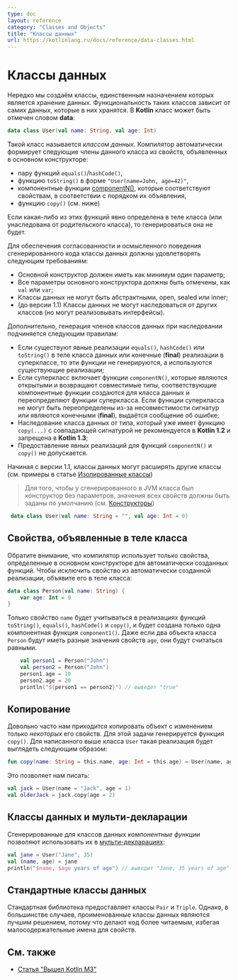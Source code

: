 ```yaml
---
type: doc
layout: reference
category: "Classes and Objects"
title: "Классы данных"
url: https://kotlinlang.ru/docs/reference/data-classes.html
---
```


<!--# Data Classes-->
# Классы данных

<!--We frequently create classes that do nothing but hold data. In such classes some functionality is often mechanically
derivable from the data they hold. In Kotlin a class can be marked as `data`:-->
Нередко мы создаём классы, единственным назначением которых является хранение данных. Функциональность таких классов зависит от самих данных, которые в них хранятся. В <b>Kotlin</b> класс может быть отмечен словом <b class="keyword">data</b>:

``` kotlin
data class User(val name: String, val age: Int)
```

<!--This is called a _data class_. The compiler automatically derives the following members from all properties declared in
the primary constructor:
    - equals()/hashCode() pair;
    - toString() of the form "User(name=John, age=42)";
    - componentN() functions corresponding to the properties in their order of declaration;
    - copy() function (see below).
-->
Такой класс называется _классом данных_. Компилятор автоматически формирует следующие члены данного класса из свойств, объявленных в основном конструкторе:

  * пару функций `equals()`/`hashCode()`,
  * функцию `toString()` в форме `"User(name=John, age=42)"`,
  * компонентные функции [componentN()](multi-declarations.html), которые соответствуют свойствам, в соответствии с порядком их объявления,
  * функцию `copy()` (см. ниже)

<!--If any of these functions is explicitly defined in the class body or inherited from the base types, it will not be generated.-->
Если какая-либо из этих функций явно определена в теле класса (или унаследована от родительского класса), то генерироваться она не будет.

<!--To ensure consistency and meaningful behavior of the generated code, data classes have to fulfil the following requirements:
    - The primary constructor needs to have at least one parameter;
    - All primary constructor parameters need to be marked as val or var;
    - Data classes cannot be abstract, open, sealed or inner;
    - (before 1.1) Data classes may only implement interfaces.
-->
Для обеспечения согласованности и осмысленного поведения сгенерированного кода классы данных должны удовлетворять следующим требованиям:

  * Основной конструктор должен иметь как минимум один параметр;
  * Все параметры основного конструктора должны быть отмечены, как `val` или `var`;
  * Классы данных не могут быть абстрактными, open, sealed или inner;
  * (до версии 1.1) Классы данных не могут наследоваться от других классов (но могут реализовывать интерфейсы).

<!--
Additionally, the members generation follows these rules with regard to the members inheritance:
    - If there are explicit implementations of equals(), hashCode() or toString() in the data class body or final implementations in a superclass, then these functions are not generated, and the existing implementations are used;
    - If a supertype has the componentN() functions that are open and return compatible types, the corresponding functions are generated for the data class and override those of the supertype. If the functions of the supertype cannot be overridden due to incompatible signatures or being final, an error is reported;
    - Deriving a data class from a type that already has a copy(...) function with a matching signature is deprecated in Kotlin 1.2 and is prohibited in Kotlin 1.3.
    - Providing explicit implementations for the componentN() and copy() functions is not allowed.
-->
Дополнительно, генерация членов классов данных при наследовании подчиняется следующим правилам:
  * Если существуют явные реализации `equals()`, `hashCode()` или `toString()` в теле класса данных или конечные (<b class="keyword">final</b>) реализации в суперклассе, то эти функции не генерируются, а используются существующие реализации;
  * Если суперкласс включает функции `componentN()`, которые являются открытыми и возвращают совместимые типы, соответствующие компонентные функции создаются для класса данных и переопределяют функции суперкласса. Если функции суперкласса не могут быть переопределены из-за несовместимости сигнатур или являются конечными (<b class="keyword">final</b>), выдаётся сообщение об ошибке;
  * Наследование класса данных от типа, который уже имеет функцию `copy(...)` с совпадающей сигнатурой не рекомендуется в <b>Kotlin 1.2</b> и запрещена в <b>Kotlin 1.3</b>;
  * Предоставление явных реализаций для функций `componentN()` и `copy()` не допускается.

<!-- Since 1.1, data classes may extend other classes (see Sealed classes for examples). -->
Начиная с версии 1.1, классы данных могут расширять другие классы (см. примеры в статье [Изолированные классы](sealed-classes.html#sealed-classes-and-data-classes))

<!-- On the JVM, if the generated class needs to have a parameterless constructor, default values for all properties have to be specified (see Constructors). -->
> Для того, чтобы у сгенерированного в JVM класса был конструктор без параметров, значения всех свойств должны быть заданы по умолчанию
> (см. [Конструкторы](classes.html#constructors))
``` kotlin
 data class User(val name: String = "", val age: Int = 0)
```

<!-- Properties Declared in the Class Body -->
## Свойства, объявленные в теле класса

<!-- Note that the compiler only uses the properties defined inside the primary constructor for the automatically generated functions. To exclude a property from the generated implementations, declare it inside the class body: -->
Обратите внимание, что компилятор использует только свойства, определенные в основном конструкторе для автоматически созданных функций. Чтобы исключить свойство из автоматически созданной реализации, объявите его в теле класса:
``` kotlin
data class Person(val name: String) {
    var age: Int = 0
}
```
<!-- Only the property name will be used inside the toString(), equals(), hashCode(), and copy() implementations, and there will only be one component function component1(). While two Person objects can have different ages, they will be treated as equal. --> 
Только свойство `name` будет учитываться в реализациях функций `toString()`, `equals()`, `hashCode()` и `copy()`, и будет создана только одна компонентная функция `component1()`. Даже если два объекта класса `Person` будут иметь разные значения свойств `age`, они будут считаться равными.
``` kotlin
    val person1 = Person("John")
    val person2 = Person("John")
    person1.age = 10
    person2.age = 20
    println("${person1 == person2}") // выведет "true"
```

<!--## Copying-->
## Копирование

<!--It's often the case that we need to copy an object altering _some_ of its properties, but keeping the rest unchanged.
This is what `copy()` function is generated for. For the `User` class above, its implementation would be as follows:-->
Довольно часто нам приходится копировать объект с изменением только _некоторых_ его свойств. Для этой задачи генерируется функция `copy()`. Для написанного выше класса `User` такая реализация будет выглядеть следующим образом:

``` kotlin
fun copy(name: String = this.name, age: Int = this.age) = User(name, age)
```

<!--This allows us to write-->
Это позволяет нам писать:
``` kotlin
val jack = User(name = "Jack", age = 1)
val olderJack = jack.copy(age = 2)
```

<!--## Data Classes and Destructuring Declarations-->
## Классы данных и мульти-декларации

<!--_Component functions_ generated for data classes enable their use in [destructuring declarations](multi-declarations.html):-->
Сгенерированные для классов данных _компонентные функции_ позволяют использовать их в [мульти-декларациях](multi-declarations.html):

``` kotlin
val jane = User("Jane", 35)
val (name, age) = jane
println("$name, $age years of age") // выводит "Jane, 35 years of age"
```

<!--## Standard Data Classes-->
## Стандартные классы данных

<!--The standard library provides `Pair` and `Triple`. In most cases, though, named data classes are a better design choice,
because they make the code more readable by providing meaningful names for properties.-->
Стандартная библиотека предоставляет классы `Pair` и `Triple`. Однако, в большинстве случаев, проименованные классы данных являются лучшим решением, потому что делают код более читаемым, избегая малосодержательные имена для свойств.

## См. также
* [Статья "Вышел Kotlin M3"](https://habrahabr.ru/company/JetBrains/blog/152126/)
